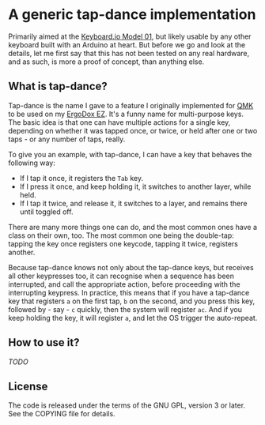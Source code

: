 A generic tap-dance implementation
==================================

Primarily aimed at the [Keyboard.io Model 01][kbdio], but likely usable by any
other keyboard built with an Arduino at heart. But before we go and look at the
details, let me first say that this has not been tested on any real hardware,
and as such, is more a proof of concept, than anything else.

 [kbdio]: https://shop.keyboard.io/

What is tap-dance?
------------------

Tap-dance is the name I gave to a feature I originally implemented for
[QMK][qmk] to be used on my [ErgoDox EZ][ez]. It's a funny name for
multi-purpose keys. The basic idea is that one can have multiple actions for a
single key, depending on whether it was tapped once, or twice, or held after one
or two taps - or any number of taps, really.

 [qmk]: https://github.com/jackhumbert/qmk_firmware
 [ez]: https://ergodox-ez.com/

To give you an example, with tap-dance, I can have a key that behaves the
following way:

- If I tap it once, it registers the `Tab` key.
- If I press it once, and keep holding it, it switches to another layer, while
  held.
- If I tap it twice, and release it, it switches to a layer, and remains there
  until toggled off.
  
There are many more things one can do, and the most common ones have a class on
their own, too. The most common one being the double-tap: tapping the key once
registers one keycode, tapping it twice, registers another.

Because tap-dance knows not only about the tap-dance keys, but receives all
other keypresses too, it can recognise when a sequence has been interrupted, and
call the appropriate action, before proceeding with the interrupting keypress.
In practice, this means that if you have a tap-dance key that registers `a` on
the first tap, `b` on the second, and you press this key, followed by - say -
`c` quickly, then the system will register `ac`. And if you keep holding the
key, it will register `a`, and let the OS trigger the auto-repeat.

How to use it?
--------------

*TODO*

License
-------

The code is released under the terms of the GNU GPL, version 3 or later. See the
COPYING file for details.
